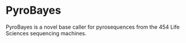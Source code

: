 # PyroBayes

PyroBayes is a novel base caller for pyrosequences from the 454 Life Sciences sequencing machines.
